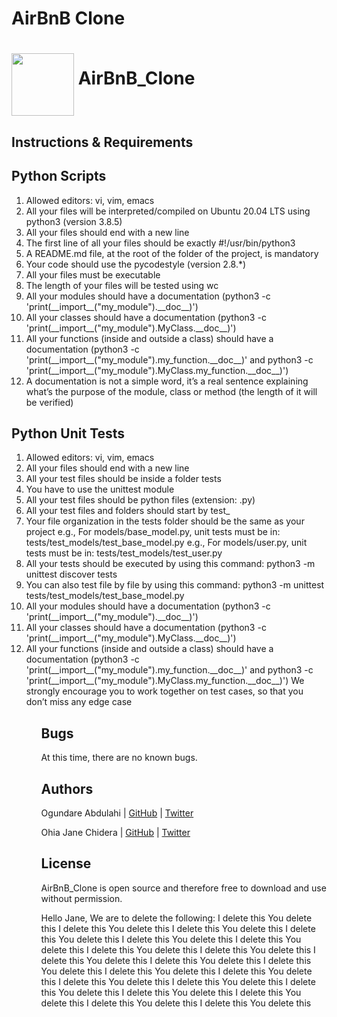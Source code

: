 # AirBnB Clone

# <a href="url"><img src="https://s3.amazonaws.com/alx-intranet.hbtn.io/uploads/medias/2018/6/65f4a1dd9c51265f49d0.png?X-Amz-Algorithm=AWS4-HMAC-SHA256&X-Amz-Credential=AKIARDDGGGOUSBVO6H7D%2F20220805%2Fus-east-1%2Fs3%2Faws4_request&X-Amz-Date=20220805T222942Z&X-Amz-Expires=86400&X-Amz-SignedHeaders=host&X-Amz-Signature=bc340452b8cc3cb901f97258db46269fc92b23dfe2b9af2f25ded38ed8551faf" align="middle" width="100" height="100"></a> AirBnB_Clone

## Instructions & Requirements
## Python Scripts
<ol>
<li>Allowed editors: vi, vim, emacs</ul>
<li>All your files will be interpreted/compiled on Ubuntu 20.04 LTS using python3 (version 3.8.5)</ul>
<li>All your files should end with a new line</ul>
<li>The first line of all your files should be exactly #!/usr/bin/python3</ul>
<li>A README.md file, at the root of the folder of the project, is mandatory</ul>
<li>Your code should use the pycodestyle (version 2.8.*)</ul>
<li>All your files must be executable</ul>
<li>The length of your files will be tested using wc</ul>
<li>All your modules should have a documentation (python3 -c 'print(__import__("my_module").__doc__)')</ul>
<li>All your classes should have a documentation (python3 -c 'print(__import__("my_module").MyClass.__doc__)')</ul>
<li>All your functions (inside and outside a class) should have a documentation (python3 -c 'print(__import__("my_module").my_function.__doc__)' and python3 -c 'print(__import__("my_module").MyClass.my_function.__doc__)')</ul>
<li>A documentation is not a simple word, it’s a real sentence explaining what’s the purpose of the module, class or method (the length of it will be verified)</ul></ol>

<h2>Python Unit Tests</h2>
<ol>
<li>Allowed editors: vi, vim, emacs</ul>
<li>All your files should end with a new line</ul>
<li>All your test files should be inside a folder tests</ul>
<li>You have to use the unittest module</ul>
<li>All your test files should be python files (extension: .py)</ul>
<li>All your test files and folders should start by test_</ul>
<li>Your file organization in the tests folder should be the same as your project</ul>
e.g., For models/base_model.py, unit tests must be in: tests/test_models/test_base_model.py
e.g., For models/user.py, unit tests must be in: tests/test_models/test_user.py
<li>All your tests should be executed by using this command: python3 -m unittest discover tests</ul>
<li>You can also test file by file by using this command: python3 -m unittest tests/test_models/test_base_model.py</ul>
<li>All your modules should have a documentation (python3 -c 'print(__import__("my_module").__doc__)')</ul>
<li>All your classes should have a documentation (python3 -c 'print(__import__("my_module").MyClass.__doc__)')</ul>
<li>All your functions (inside and outside a class) should have a documentation (python3 -c 'print(__import__("my_module").my_function.__doc__)' and python3 -c 'print(__import__("my_module").MyClass.my_function.__doc__)')
We strongly encourage you to work together on test cases, so that you don’t miss any edge case</ul><ol>


## Bugs
At this time, there are no known bugs.

## Authors
Ogundare Abdulahi | [GitHub](https://github.com/obapythonaire) | [Twitter](https://twitter.com/abdulahi_001)

Ohia Jane Chidera | [GitHub](https://github.com/OhiaJanny) | [Twitter](https://twitter.com/Ohiajane)

## License
AirBnB_Clone is open source and therefore free to download and use without permission.


Hello Jane, We are to delete the following:
I delete this
You delete this
I delete this
You delete this
I delete this
You delete this
I delete this
You delete this
I delete this
You delete this
I delete this
You delete this
I delete this
You delete this
I delete this
You delete this
I delete this
You delete this
I delete this
You delete this
I delete this
You delete this
I delete this
You delete this
I delete this
You delete this
I delete this
You delete this
I delete this
You delete this
I delete this
You delete this
I delete this
You delete this
I delete this
You delete this
I delete this
You delete this
I delete this
You delete this
